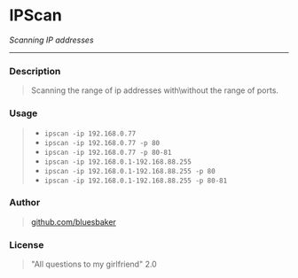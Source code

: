 # IPScan
*Scanning IP addresses*
___

### Description 
> Scanning the range of ip addresses with\without the range of ports.

### Usage 
> * `ipscan -ip 192.168.0.77`
> * `ipscan -ip 192.168.0.77 -p 80`
> * `ipscan -ip 192.168.0.77 -p 80-81`
> * `ipscan -ip 192.168.0.1-192.168.88.255`
> * `ipscan -ip 192.168.0.1-192.168.88.255 -p 80`
> * `ipscan -ip 192.168.0.1-192.168.88.255 -p 80-81`

### Author
> [github.com/bluesbaker](http://github.com/bluesbaker)

### License
> "All questions to my girlfriend" 2.0
